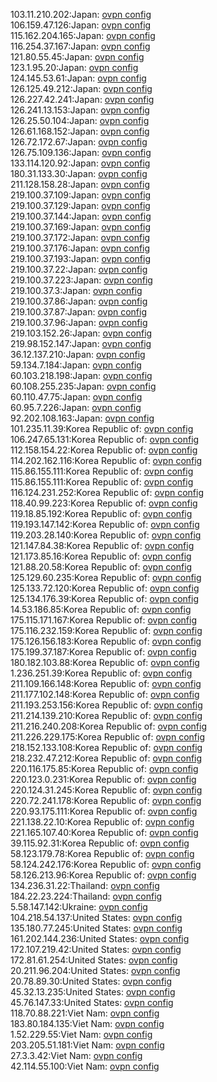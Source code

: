 103.11.210.202:Japan: [ovpn config](vpn/103_11_210_202.ovpn)  
106.159.47.126:Japan: [ovpn config](vpn/106_159_47_126.ovpn)  
115.162.204.165:Japan: [ovpn config](vpn/115_162_204_165.ovpn)  
116.254.37.167:Japan: [ovpn config](vpn/116_254_37_167.ovpn)  
121.80.55.45:Japan: [ovpn config](vpn/121_80_55_45.ovpn)  
123.1.95.20:Japan: [ovpn config](vpn/123_1_95_20.ovpn)  
124.145.53.61:Japan: [ovpn config](vpn/124_145_53_61.ovpn)  
126.125.49.212:Japan: [ovpn config](vpn/126_125_49_212.ovpn)  
126.227.42.241:Japan: [ovpn config](vpn/126_227_42_241.ovpn)  
126.241.13.153:Japan: [ovpn config](vpn/126_241_13_153.ovpn)  
126.25.50.104:Japan: [ovpn config](vpn/126_25_50_104.ovpn)  
126.61.168.152:Japan: [ovpn config](vpn/126_61_168_152.ovpn)  
126.72.172.67:Japan: [ovpn config](vpn/126_72_172_67.ovpn)  
126.75.109.136:Japan: [ovpn config](vpn/126_75_109_136.ovpn)  
133.114.120.92:Japan: [ovpn config](vpn/133_114_120_92.ovpn)  
180.31.133.30:Japan: [ovpn config](vpn/180_31_133_30.ovpn)  
211.128.158.28:Japan: [ovpn config](vpn/211_128_158_28.ovpn)  
219.100.37.109:Japan: [ovpn config](vpn/219_100_37_109.ovpn)  
219.100.37.129:Japan: [ovpn config](vpn/219_100_37_129.ovpn)  
219.100.37.144:Japan: [ovpn config](vpn/219_100_37_144.ovpn)  
219.100.37.169:Japan: [ovpn config](vpn/219_100_37_169.ovpn)  
219.100.37.172:Japan: [ovpn config](vpn/219_100_37_172.ovpn)  
219.100.37.176:Japan: [ovpn config](vpn/219_100_37_176.ovpn)  
219.100.37.193:Japan: [ovpn config](vpn/219_100_37_193.ovpn)  
219.100.37.22:Japan: [ovpn config](vpn/219_100_37_22.ovpn)  
219.100.37.223:Japan: [ovpn config](vpn/219_100_37_223.ovpn)  
219.100.37.3:Japan: [ovpn config](vpn/219_100_37_3.ovpn)  
219.100.37.86:Japan: [ovpn config](vpn/219_100_37_86.ovpn)  
219.100.37.87:Japan: [ovpn config](vpn/219_100_37_87.ovpn)  
219.100.37.96:Japan: [ovpn config](vpn/219_100_37_96.ovpn)  
219.103.152.26:Japan: [ovpn config](vpn/219_103_152_26.ovpn)  
219.98.152.147:Japan: [ovpn config](vpn/219_98_152_147.ovpn)  
36.12.137.210:Japan: [ovpn config](vpn/36_12_137_210.ovpn)  
59.134.7.184:Japan: [ovpn config](vpn/59_134_7_184.ovpn)  
60.103.218.198:Japan: [ovpn config](vpn/60_103_218_198.ovpn)  
60.108.255.235:Japan: [ovpn config](vpn/60_108_255_235.ovpn)  
60.110.47.75:Japan: [ovpn config](vpn/60_110_47_75.ovpn)  
60.95.7.226:Japan: [ovpn config](vpn/60_95_7_226.ovpn)  
92.202.108.163:Japan: [ovpn config](vpn/92_202_108_163.ovpn)  
101.235.11.39:Korea Republic of: [ovpn config](vpn/101_235_11_39.ovpn)  
106.247.65.131:Korea Republic of: [ovpn config](vpn/106_247_65_131.ovpn)  
112.158.154.22:Korea Republic of: [ovpn config](vpn/112_158_154_22.ovpn)  
114.202.162.116:Korea Republic of: [ovpn config](vpn/114_202_162_116.ovpn)  
115.86.155.111:Korea Republic of: [ovpn config](vpn/115_86_155_111.ovpn)  
115.86.155.111:Korea Republic of: [ovpn config](vpn/115_86_155_111.ovpn)  
116.124.231.252:Korea Republic of: [ovpn config](vpn/116_124_231_252.ovpn)  
118.40.99.223:Korea Republic of: [ovpn config](vpn/118_40_99_223.ovpn)  
119.18.85.192:Korea Republic of: [ovpn config](vpn/119_18_85_192.ovpn)  
119.193.147.142:Korea Republic of: [ovpn config](vpn/119_193_147_142.ovpn)  
119.203.28.140:Korea Republic of: [ovpn config](vpn/119_203_28_140.ovpn)  
121.147.84.38:Korea Republic of: [ovpn config](vpn/121_147_84_38.ovpn)  
121.173.85.16:Korea Republic of: [ovpn config](vpn/121_173_85_16.ovpn)  
121.88.20.58:Korea Republic of: [ovpn config](vpn/121_88_20_58.ovpn)  
125.129.60.235:Korea Republic of: [ovpn config](vpn/125_129_60_235.ovpn)  
125.133.72.120:Korea Republic of: [ovpn config](vpn/125_133_72_120.ovpn)  
125.134.176.39:Korea Republic of: [ovpn config](vpn/125_134_176_39.ovpn)  
14.53.186.85:Korea Republic of: [ovpn config](vpn/14_53_186_85.ovpn)  
175.115.171.167:Korea Republic of: [ovpn config](vpn/175_115_171_167.ovpn)  
175.116.232.159:Korea Republic of: [ovpn config](vpn/175_116_232_159.ovpn)  
175.126.156.183:Korea Republic of: [ovpn config](vpn/175_126_156_183.ovpn)  
175.199.37.187:Korea Republic of: [ovpn config](vpn/175_199_37_187.ovpn)  
180.182.103.88:Korea Republic of: [ovpn config](vpn/180_182_103_88.ovpn)  
1.236.251.39:Korea Republic of: [ovpn config](vpn/1_236_251_39.ovpn)  
211.109.166.148:Korea Republic of: [ovpn config](vpn/211_109_166_148.ovpn)  
211.177.102.148:Korea Republic of: [ovpn config](vpn/211_177_102_148.ovpn)  
211.193.253.156:Korea Republic of: [ovpn config](vpn/211_193_253_156.ovpn)  
211.214.139.210:Korea Republic of: [ovpn config](vpn/211_214_139_210.ovpn)  
211.216.240.208:Korea Republic of: [ovpn config](vpn/211_216_240_208.ovpn)  
211.226.229.175:Korea Republic of: [ovpn config](vpn/211_226_229_175.ovpn)  
218.152.133.108:Korea Republic of: [ovpn config](vpn/218_152_133_108.ovpn)  
218.232.47.212:Korea Republic of: [ovpn config](vpn/218_232_47_212.ovpn)  
220.116.175.85:Korea Republic of: [ovpn config](vpn/220_116_175_85.ovpn)  
220.123.0.231:Korea Republic of: [ovpn config](vpn/220_123_0_231.ovpn)  
220.124.31.245:Korea Republic of: [ovpn config](vpn/220_124_31_245.ovpn)  
220.72.241.178:Korea Republic of: [ovpn config](vpn/220_72_241_178.ovpn)  
220.93.175.111:Korea Republic of: [ovpn config](vpn/220_93_175_111.ovpn)  
221.138.22.10:Korea Republic of: [ovpn config](vpn/221_138_22_10.ovpn)  
221.165.107.40:Korea Republic of: [ovpn config](vpn/221_165_107_40.ovpn)  
39.115.92.31:Korea Republic of: [ovpn config](vpn/39_115_92_31.ovpn)  
58.123.179.78:Korea Republic of: [ovpn config](vpn/58_123_179_78.ovpn)  
58.124.242.176:Korea Republic of: [ovpn config](vpn/58_124_242_176.ovpn)  
58.126.213.96:Korea Republic of: [ovpn config](vpn/58_126_213_96.ovpn)  
134.236.31.22:Thailand: [ovpn config](vpn/134_236_31_22.ovpn)  
184.22.23.224:Thailand: [ovpn config](vpn/184_22_23_224.ovpn)  
5.58.147.142:Ukraine: [ovpn config](vpn/5_58_147_142.ovpn)  
104.218.54.137:United States: [ovpn config](vpn/104_218_54_137.ovpn)  
135.180.77.245:United States: [ovpn config](vpn/135_180_77_245.ovpn)  
161.202.144.236:United States: [ovpn config](vpn/161_202_144_236.ovpn)  
172.107.219.42:United States: [ovpn config](vpn/172_107_219_42.ovpn)  
172.81.61.254:United States: [ovpn config](vpn/172_81_61_254.ovpn)  
20.211.96.204:United States: [ovpn config](vpn/20_211_96_204.ovpn)  
20.78.89.30:United States: [ovpn config](vpn/20_78_89_30.ovpn)  
45.32.13.235:United States: [ovpn config](vpn/45_32_13_235.ovpn)  
45.76.147.33:United States: [ovpn config](vpn/45_76_147_33.ovpn)  
118.70.88.221:Viet Nam: [ovpn config](vpn/118_70_88_221.ovpn)  
183.80.184.135:Viet Nam: [ovpn config](vpn/183_80_184_135.ovpn)  
1.52.229.55:Viet Nam: [ovpn config](vpn/1_52_229_55.ovpn)  
203.205.51.181:Viet Nam: [ovpn config](vpn/203_205_51_181.ovpn)  
27.3.3.42:Viet Nam: [ovpn config](vpn/27_3_3_42.ovpn)  
42.114.55.100:Viet Nam: [ovpn config](vpn/42_114_55_100.ovpn)  
